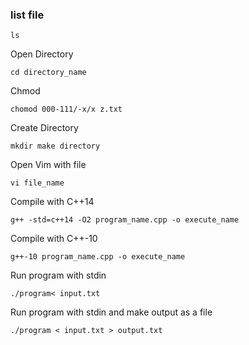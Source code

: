 ### list file
```shell
ls 
```
Open Directory
```shell
cd directory_name
```
Chmod
```shell
chomod 000-111/-x/x z.txt
```
Create Directory
```shell
mkdir make directory
```
Open Vim with file
```shell
vi file_name 
```
Compile with C++14
```shell
g++ -std=c++14 -O2 program_name.cpp -o execute_name
```
Compile with C++-10
```shell
g++-10 program_name.cpp -o execute_name
```
Run program with stdin
```shell
./program< input.txt
```
Run program with stdin and make output as a file
```shell
./program < input.txt > output.txt 
```
